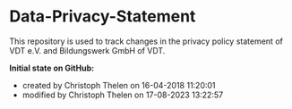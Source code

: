 # Data-Privacy-Statement

This repository is used to track changes in the privacy policy statement of VDT e.V. and Bildungswerk GmbH of VDT.

**Initial state on GitHub:**  
+ created by Christoph Thelen on 16-04-2018 11:20:01
+ modified by Christoph Thelen on 17-08-2023 13:22:57
